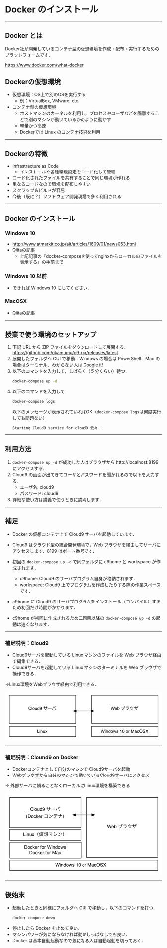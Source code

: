 <!-- footer: ソフトウェア工学　2018年度版-->
<!-- page_number: true -->

# Docker のインストール

---

## Docker とは

Docker社が開発しているコンテナ型の仮想環境を作成・配布・実行するためのプラットフォームです．

https://www.docker.com/what-docker

## Dockerの仮想環境

- 仮想環境：OS上で別のOSを実行する
	- 例：VirtualBox, VMware, etc.
- コンテナ型の仮想環境
	- ホストマシンのカーネルを利用し，プロセスやユーザなどを隔離することで別のマシンが動いているかのように動かす
	- 軽量かつ高速
	- Dockerでは Linux のコンテナ技術を利用

---

## Dockerの特徴

- Infrastracture as Code
	- インストールや各種環境設定をコード化して管理
- コード化されたファイルを共有することで同じ環境が作れる
- 単なるコードなので環境を配布しやすい
- スクラップ＆ビルドが容易
- 今後（既に？）ソフトウェア開発現場で多く利用される

---

## Docker のインストール

### Windows 10

- http://www.atmarkit.co.jp/ait/articles/1609/01/news053.html
- [Qiitaの記事](https://www.google.com/url?sa=t&rct=j&q=&esrc=s&source=web&cd=1&ved=0ahUKEwik--32w8DbAhVIfbwKHeQ7BaQQFggoMAA&url=https%3A%2F%2Fqiita.com%2Fchr%2Fitems%2F184b6af37d105bdad145&usg=AOvVaw0rZUIlwJ01vYWJORtitN05)
	- 上記記事の「docker-composeを使ってnginxからローカルのファイルを表示する」の手前まで

### Windows 10 以前

- できれば Windows 10 にしてください．

### MacOSX

- [Qiitaの記事](https://qiita.com/hogehoge1234/items/7c73be819295d183aa5b)

---

## 授業で使う環境のセットアップ

1. 下記 URL から ZIP ファイルをダウンロードして展開する．
   https://github.com/okamumu/c9-ror/releases/latest
1. 展開したフォルダへ CUI で移動．Windows の場合は PowerShell．Mac の場合はターミナル．わからない人は Google it!
1. 以下のコマンドを入力して，しばらく（５分くらい）待つ．
	```sh
	docker-compose up -d
	```
1. 以下のコマンドを入力して
	```sh
	docker-compose logs
	```
	以下のメッセージが表示されていればOK（`docker-compose logs`は何度実行しても問題ない）
	```sh
	Starting Cloud9 service for cloud9 云々..
	```

---

## 利用方法

1. `docker-compose up -d` が成功した人はブラウザから http://localhost:8199 にアクセスする．
2. Cloud9 の画面が出てきてユーザとパスワードを聞かれるので以下を入力する．
    - ユーザ名: cloud9
    - パスワード: cloud9
3. 詳細な使い方は講義で使うときに説明します．

---

## 補足

- Docker の仮想コンテナ上で Cloud9 サーバを起動しています．
- Cloud9 はクラウド型の統合開発環境で，Web ブラウザを経由してサーバにアクセスします．8199 はポート番号です．
- 初回の `docker-compose up -d` で同フォルダに c9home と workspace が作成されます．
	- c9home: Cloud9 のサーバプログラム自身が格納されます．
	- workspace: Cloud9 上でプログラムを作成したりする際の作業スペースです．
- c9home に Cloud9 のサーバプログラムをインストール（コンパイル）するため初回だけ時間がかかります．

- c9home が初回に作成されるため二回目以降の `docker-compose up -d` の起動は速くなります．

---

### 補足説明：Cloud9

- Cloud9サーバを起動している Linux マシンのファイルを Web ブラウザ経由で編集できる．
- Cloud9サーバを起動している Linux マシンのターミナルを Web ブラウザで操作できる．

→Linux環境をWebブラウザ経由で利用できる．

![center](figs/docker0.png)

---

### 補足説明：Clound9 on Docker

- Dockerコンテナとして自分のマシンで Cloud9サーバを起動
- Webブラウザから自分のマシンで動いているCloud9サーバにアクセス

→ 外部サーバに頼ることなくローカルにLinux環境を構築できる

![center](figs/docker1.png)

---

## 後始末

- 起動したときと同様にフォルダへ CUI で移動し，以下のコマンドを打つ．
  ```sh
  docker-compose down
  ```
- 停止したら Docker を止めて良い．
- マシンパワーが気にならなければ動かしっぱなしでも良い．
- Docker は基本自動起動なので気になる人は自動起動を切っておく．
